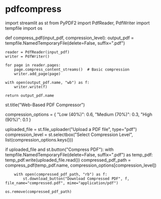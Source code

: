 # pdfcompress
import streamlit as st
from PyPDF2 import PdfReader, PdfWriter
import tempfile
import os

def compress_pdf(input_pdf, compression_level):
    output_pdf = tempfile.NamedTemporaryFile(delete=False, suffix=".pdf")
    
    reader = PdfReader(input_pdf)
    writer = PdfWriter()
    
    for page in reader.pages:
        page.compress_content_streams()  # Basic compression
        writer.add_page(page)
    
    with open(output_pdf.name, "wb") as f:
        writer.write(f)
    
    return output_pdf.name

st.title("Web-Based PDF Compressor")

compression_options = {
    "Low (40%)": 0.6,
    "Medium (70%)": 0.3,
    "High (90%)": 0.1
}

uploaded_file = st.file_uploader("Upload a PDF file", type="pdf")
compression_level = st.selectbox("Select Compression Level", list(compression_options.keys()))

if uploaded_file and st.button("Compress PDF"):
    with tempfile.NamedTemporaryFile(delete=False, suffix=".pdf") as temp_pdf:
        temp_pdf.write(uploaded_file.read())
        compressed_pdf_path = compress_pdf(temp_pdf.name, compression_options[compression_level])
        
        with open(compressed_pdf_path, "rb") as f:
            st.download_button("Download Compressed PDF", f, file_name="compressed.pdf", mime="application/pdf")
        
    os.remove(compressed_pdf_path)
